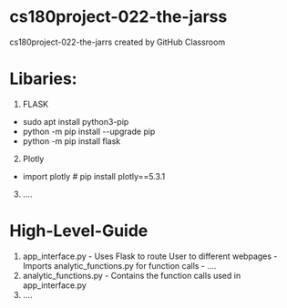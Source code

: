 # cs180project-022-the-jarss
cs180project-022-the-jarrs created by GitHub Classroom

# Libaries:
1. FLASK
  - sudo apt install python3-pip
  - python -m pip install --upgrade pip
  - python -m pip install flask
2. Plotly
  - import plotly # pip install plotly==5.3.1
3. ....


# High-Level-Guide
  1. app_interface.py
    - Uses Flask to route User to different webpages
    - Imports analytic_functions.py for function calls
    - ....
  2. analytic_functions.py
    - Contains the function calls used in app_interface.py
  3. ....
